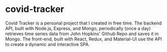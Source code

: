 # covid-tracker

Covid Tracker is a personal project that I created in free time. The backend API, built with Node.js, Express, and Mongo, periodically (once a day) retrieves time series data from John Hopkins' Github Repo and saves it in Mongo. The front-end, built with React, Redux, and Material-UI use the API to create a dynamic and interactive SPA.
